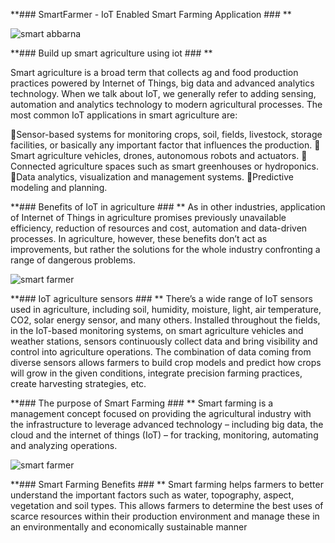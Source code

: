 
**### SmartFarmer - IoT Enabled Smart Farming Application ### **

![smart abbarna](https://user-images.githubusercontent.com/113838152/202855784-7c55a7d9-5cb5-4950-a63d-00080b7e2d95.png)

**### Build up smart agriculture using iot ### **

Smart agriculture is a broad term that collects ag and food production practices powered by Internet of Things, big data and advanced analytics technology. When we talk about IoT, we generally refer to adding sensing, automation and analytics technology to modern agricultural processes. The most common IoT applications in smart agriculture are:

🌾Sensor-based systems for monitoring crops, soil, fields, livestock, storage facilities, or basically any important factor that influences the production.
🌾Smart agriculture vehicles, drones, autonomous robots and actuators.
🌾Connected agriculture spaces such as smart greenhouses or hydroponics.
🌾Data analytics, visualization and management systems.
🌾Predictive modeling and planning.

**### Benefits of IoT in agriculture ### **
As in other industries, application of Internet of Things in agriculture promises previously unavailable efficiency, reduction of resources and cost, automation and data-driven processes. In agriculture, however, these benefits don’t act as improvements, but rather the solutions for the whole industry confronting a range of dangerous problems.


![smart farmer](https://user-images.githubusercontent.com/113838152/202855809-45fbe858-c254-4891-8dcb-d3053c83db7d.jpg)

**### IoT agriculture sensors ### **
There’s a wide range of IoT sensors used in agriculture, including soil, humidity, moisture, light, air temperature, CO2, solar energy sensor, and many others. Installed throughout the fields, in the IoT-based monitoring systems, on smart agriculture vehicles and weather stations, sensors continuously collect data and bring visibility and control into agriculture operations.
The combination of data coming from diverse sensors allows farmers to build crop models and predict how crops will grow in the given conditions, integrate precision farming practices, create harvesting strategies, etc.

**### The purpose of Smart Farming ### **
Smart farming is a management concept focused on providing the agricultural industry with the infrastructure to leverage advanced technology – including big data, the cloud and the internet of things (IoT) – for tracking, monitoring, automating and analyzing operations.


![smart farmer](https://user-images.githubusercontent.com/113838152/202855824-d2b2ee91-f2aa-4c4c-948d-64763f6db938.gif)

**### Smart Farming Benefits ### **
Smart farming helps farmers to better understand the important factors such as water, topography, aspect, vegetation and soil types. This allows farmers to determine the best uses of scarce resources within their production environment and manage these in an environmentally and economically sustainable manner
